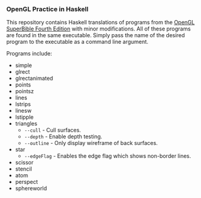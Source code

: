 ### OpenGL Practice in Haskell

This repository contains Haskell translations of programs from the
[OpenGL SuperBible Fourth Edition](http://www.openglsuperbible.com/) with minor
modifications. All of these programs are found in the same executable. Simply
pass the name of the desired program to the executable as a command line
argument.

Programs include:
 * simple
 * glrect
 * glrectanimated
 * points
 * pointsz
 * lines
 * lstrips
 * linesw
 * lstipple
 * triangles
   * `--cull` - Cull surfaces.
   * `--depth` - Enable depth testing.
   * `--outline` - Only display wireframe of back surfaces.
 * star
   * `--edgeFlag` - Enables the edge flag which shows non-border lines.
 * scissor
 * stencil
 * atom
 * perspect
 * sphereworld
